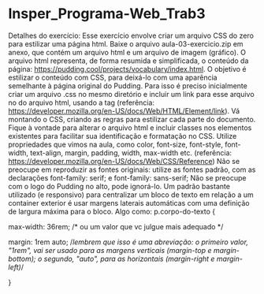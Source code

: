 # Insper_Programa-Web_Trab3

Detalhes do exercício:
Esse exercício envolve criar um arquivo CSS do zero para estilizar uma página html.
Baixe o  arquivo aula-03-exercicio.zip em anexo, que contém um arquivo html e um arquivo de imagem (gráfico). O arquivo html representa, de forma resumida e simplificada, o conteúdo da página: https://pudding.cool/projects/vocabulary/index.html.
O objetivo é estilizar o conteúdo com CSS, para deixá-lo com uma aparência semelhante à página original do Pudding. Para isso é preciso inicialmente criar um arquivo .css no mesmo diretório e incluir um link para esse arquivo no <head> do arquivo html, usando a tag <link> (referência: https://developer.mozilla.org/en-US/docs/Web/HTML/Element/link).
Vá montando o CSS, criando as regras para estilizar cada parte do documento. Fique à vontade para alterar o arquivo html e incluir classes nos elementos existentes para facilitar sua identificação e formatação no CSS.
Utilize propriedades que vimos na aula, como color, font-size, font-style, font-width, text-align, margin, padding, width, max-width etc. (referência: https://developer.mozilla.org/en-US/docs/Web/CSS/Reference)
Não se preocupe em reproduzir as fontes originais: utilize as fontes padrão, com as declarações  font-family: serif; e font-family: sans-serif; 
Não se preocupe com o logo do Pudding no alto, pode ignorá-lo. 
Um padrão bastante utilizado (e responsivo) para centralizar um bloco de texto em relação a um container exterior é usar margens laterais automáticas com uma definição de largura máxima para o bloco. Algo como: 
p.corpo-do-texto {

max-width: 36rem; /* ou um valor que vc julgue mais adequado */

margin: 1rem auto; /*lembrem que isso é uma abreviação: o primeiro valor, "1rem", vai ser usado para as margens verticais (margin-top e margin-bottom); o segundo, "auto", para as horizontais (margin-right e margin-left)*/

}
